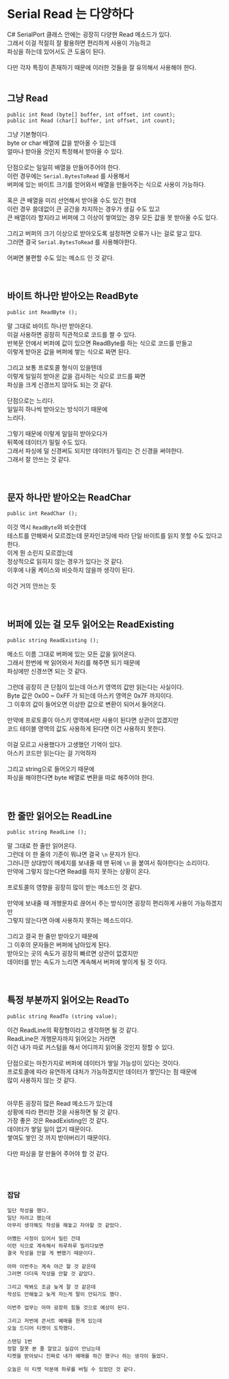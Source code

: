# Serial Read 는 다양하다

C# SerialPort 클래스 안에는 굉장히 다양현 Read 메소드가 있다.</br>
그래서 이걸 적절히 잘 활용하면 편리하게 사용이 가능하고</br>
파싱을 하는데 있어서도 큰 도움이 된다.</br>
</br>
다만 각자 특징이 존재하기 때문에 이러한 것들을 잘 유의해서 사용해야 한다.</br>
</br>

## 그냥 Read
```
public int Read (byte[] buffer, int offset, int count);
public int Read (char[] buffer, int offset, int count);
```

그냥 기본형이다.</br>
byte or char 배열에 값을 받아올 수 있는데</br>
얼마나 받아올 것인지 특정해서 받아올 수 있다.</br>
</br>
단점으로는 일일히 배열을 만들어주어야 한다.</br>
이런 경우에는 `Serial.BytesToRead` 를 사용해서</br>
버퍼에 있는 바이트 크기를 얻어와서 배열을 만들어주는 식으로 사용이 가능하다.</br>
</br>
혹은 큰 배열을 미리 선언해서 받아올 수도 있긴 한데</br>
이런 경우 쓸데없이 큰 공간을 차지하는 경우가 생길 수도 있고</br>
큰 배열이라 할지라고 버퍼에 그 이상이 쌓여있는 경우 모든 값을 못 받아올 수도 있다.</br>
</br>
그리고 버퍼의 크기 이상으로 받아오도록 설정하면 오류가 나는 걸로 알고 있다.</br>
그러면 결국 `Serial.BytesToRead` 를 사용해야한다.</br>
</br>
어쩌면 불편할 수도 있는 메소드 인 것 같다.</br>
</br>
</br>
## 바이트 하나만 받아오는 ReadByte
```
public int ReadByte ();
```
말 그대로 바이트 하나만 받아온다.</br>
이걸 사용하면 굉장히 직관적으로 코드를 짤 수 있다.</br>
반복문 안에서 버퍼에 값이 있으면 ReadByte를 하는 식으로 코드를 만들고</br>
이렇게 받아온 값을 버퍼에 쌓는 식으로 짜면 된다.</br>
</br>
그리고 보통 프로토콜 형식이 있을텐데</br>
이렇게 일일히 받아온 값을 검사하는 식으로 코드를 짜면</br>
파싱을 크게 신경쓰지 않아도 되는 것 같다.</br>
</br>
단점으로는 느리다.</br>
일일히 하나씩 받아오는 방식이기 때문에</br>
느리다.</br>
</br>
그렇기 때문에 이렇게 일일히 받아오다가</br>
뒤쪽에 데이터가 밀릴 수도 있다.</br>
그래서 파싱에 덜 신경써도 되지만 데이터가 밀리는 건 신경을 써야한다.</br>
그래서 잘 안쓰는 것 같다.</br>
</br>
</br>
## 문자 하나만 받아오는 ReadChar
```
public int ReadChar ();
```
이것 역시 `ReadByte`와 비슷한데</br>
테스트를 안해봐서 모르겠는데 문자인코딩에 따라 단일 바이트를 읽지 못할 수도 있다고 한다.</br>
이게 뭔 소린지 모르겠는데</br>
정상적으로 읽히지 않는 경우가 있다는 것 같다.</br>
이후에 나올 케이스와 비슷하지 않을까 생각이 된다.</br>
</br>
이건 거의 안쓰는 듯</br>
</br>
</br>
## 버퍼에 있는 걸 모두 읽어오는 ReadExisting
```
public string ReadExisting ();
```
메소드 이름 그대로 버퍼에 있는 모든 값을 읽어온다.</br>
그래서 한번에 싹 읽어와서 처리를 해주면 되기 때문에</br>
파싱에만 신경쓰면 되는 것 같다.</br>
</br>
그런데 굉장히 큰 단점이 있는데 아스키 영역의 값만 읽는다는 사실이다.</br>
Byte 값은 0x00 ~ 0xFF 가 되는데 아스키 영역은 0x7F 까지이다.</br>
그 이후의 값이 들어오면 이상한 값으로 변환이 되어서 들어온다.</br>
</br>
만약에 프로토콜이 아스키 영역에서만 사용이 된다면 상관이 없겠지만</br>
코드 테이블 영역의 값도 사용하게 된다면 이건 사용하지 못한다.</br>
</br>
이걸 모르고 사용했다가 고생했던 기억이 있다.</br>
아스키 코드만 읽는다는 걸 기억하자</br>
</br>
그리고 string으로 들어오기 때문에</br>
파싱을 해야한다면 byte 배열로 변환을 따로 해주어야 한다.</br>
</br>
</br>
## 한 줄만 읽어오는 ReadLine
```
public string ReadLine ();
```
말 그대로 한 줄만 읽어온다.</br>
그런데 이 한 줄의 기준이 뭐냐면 결국 `\n` 문자가 된다.</br>
그러니깐 상대방이 메세지를 보내줄 때 맨 뒤에 `\n` 을 붙여서 줘야한다는 소리이다.</br>
만약에 그렇지 않는다면 Read를 하지 못하는 상황이 온다.</br>
</br>
프로토콜의 영향을 굉장히 많이 받는 메소드인 것 같다.</br>
</br>
만약에 보내줄 때 개행문자로 끊어서 주는 방식이면 굉장히 편리하게 사용이 가능하겠지만</br>
그렇지 않는다면 아예 사용하지 못하는 메소드이다.</br>
</br>
그리고 결국 한 줄만 받아오기 때문에</br>
그 이후의 문자들은 버퍼에 남아있게 된다.</br>
받아오는 곳의 속도가 굉장히 빠르면 상관이 없겠지만</br>
데이터를 받는 속도가 느리면 계속해서 버퍼에 쌓이게 될 것 이다.</br>
</br>
</br>
## 특정 부분까지 읽어오는 ReadTo
```
public string ReadTo (string value);
```
이건 ReadLine의 확장형이라고 생각하면 될 것 같다.</br>
ReadLine은 개행문자까지 읽어오는 거라면</br>
이건 내가 따로 커스텀을 해서 어디까지 읽어올 것인지 정할 수 있다.</br>
</br>
단점으로는 마찬가지로 버퍼에 데이터가 쌓일 가능성이 있다는 것이다.</br>
프로토콜에 따라 유연하게 대처가 가능하겠지만 데이터가 쌓인다는 점 때문에</br>
많이 사용하지 않는 것 같다.</br>
</br>
</br>
아무튼 굉장히 많은 Read 메소드가 있는데</br>
상황에 따라 편리한 것을 사용하면 될 것 같다.</br>
가장 좋은 것은 ReadExisting인 것 같다.</br>
데이터가 쌓일 일이 없기 때문이다.</br>
쌓여도 쌓인 것 까지 받아버리기 때문이다.</br>
</br>
다만 파싱을 잘 만들어 주어야 할 것 같다.</br>
</br>
</br>
</br>
### 잡담
```
일단 작성을 했다.
일단 자려고 했는데
아무리 생각해도 작성을 해놓고 자야할 것 같았다.

어쨌든 사정이 있어서 밀린 건데
이런 식으로 계속해서 하루하루 밀리다보면
결국 작성을 안할 게 뻔했기 때문이다.

아마 이번주는 계속 야근 할 것 같은데
그러면 더더욱 작성을 안할 것 같았다.

그리고 딱봐도 조금 늦게 잘 것 같은데
작성도 안해놓고 늦게 자는게 말이 안되기도 했다.

이번주 업무는 아마 굉장히 힘들 것으로 예상이 된다.

그리고 저번에 콘서트 예매를 한게 있는데
오늘 드디어 티켓이 도착했다.

스탠딩 1번
정말 잘못 본 줄 알았고 실감이 안났는데
티켓을 받아보니 진짜로 내가 예매를 하긴 했구나 하는 생각이 들었다.

오늘은 이 티켓 덕분에 하루를 버틸 수 있었던 것 같다.
```